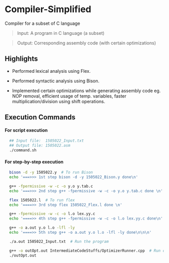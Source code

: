 # Compiler-Simplified
Compiler for a subset of C language

> Input: A program in C language (a subset)

> Output: Corresponding assembly code (with certain optimizations)

## Highlights

- Performed lexical analysis using Flex.

- Performed syntactic analysis using Bison.

- Implemented certain optimizations while generating assembly code eg. NOP removal, efficient usage of temp. variables, faster multiplication/division using shift operations.


## Execution Commands

#### For script execution
```bash
  ## Input file:  1505022_Input.txt 
  ## Output file: 1505022.asm
  ./command.sh
```

#### For step-by-step execution
```bash
  bison -d -y 1505022.y  # To run Bison
  echo '===>>> 1st step bison -d -y 1505022_Bison.y done\n'

  g++ -fpermissive -w -c -o y.o y.tab.c
  echo '===>>> 2nd step g++ -fpermissive -w -c -o y.o y.tab.c done \n'

  flex 1505022.l  # To run flex
  echo '====>> 3rd step flex 1505022_Flex.l done \n'

  g++ -fpermissive -w -c -o l.o lex.yy.c
  echo '====>> 4th step g++ -fpermissive -w -c -o l.o lex.yy.c done\n'

  g++ -o a.out y.o l.o -lfl -ly
  echo '====>> 5th step g++ -o a.out y.o l.o -lfl -ly done\n\n\n'

  ./a.out 1505022_Input.txt  # Run the program

  g++ -o outOpt.out IntermediateCodeStuffs/OptimizerRunner.cpp  # Run optimizations
  ./outOpt.out

```
